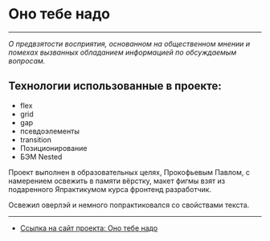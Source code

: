 # Оно тебе надо
***
_О предвзятости восприятия, основанном на общественном мнении и помехах вызванных обладанием информацией по обсуждаемым вопросам._

## __Технологии использованные в проекте:__

* flex
* grid
* gap
* псевдоэлементы
* transition
* Позиционирование
* БЭМ Nested


Проект выполнен в образовательных целях, Прокофьевым Павлом,
c намерением освежить в памяти вёрстку, макет фигмы взят из подаренного Япрактикумом курса фронтенд разработчик.

Освежил оверлэй и немного попрактиковался со свойствами текста.
***

* [Ссылка на сайт проекта: Оно тебе надо](https://ono-tebe-nado-rho.vercel.app/) 
